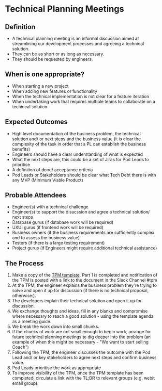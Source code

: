 
# Technical Planning Meetings

## Definition

* A technical planning meeting is an informal discussion aimed at streamlining our development processes and agreeing a technical solution.
* They can be as short or as long as necessary.
* They should be requested by engineers.

## When is one appropriate?

* When starting a new project
* When adding new features or functionality
* When the technical implementation is not clear for a feature iteration
* When undertaking work that requires multiple teams to collaborate on a techincal solution

## Expected Outcomes

* High level documentation of the business problem, the technical solution and/ or next steps and the business value (it is clear the complexity of the task in order that a PL can establish the business benefits)
* Engineers should have a clear understanding of what is expected
* What the next steps are, this could be a set of Jiras for Pod Leads to prioritise 
* A definition of done/ acceptance criteria
* Pod Leads or Stakeholders should be clear what Tech Debt there is with any MVP (Minimum Viable Product)


## Probable Attendees

* Engineer(s) with a technical challenge
* Engineer(s) to support the disucssion and agree a technical solution/ next steps
* Database gurus (if database work will be required)
* UXUI gurus (if frontend work will be required)
* Business owners (if the business requirements are sufficiently complex and to assess the business value)
* Testers (if there is a large testing requirement)
* Project gurus (if Engineers might require additional technical assistance)

## The Process

1. Make a copy of the [TPM template](https://docs.google.com/a/holidayextras.com/document/d/1zVbOz0dRAnzZ6UhjYO1Ce1YGI2dzvEoYvZfkTK7qjYU/edit?usp=sharing). Part 1 is completed and notification of the TPM is posted with a link to the document in the Slack Channel #tpm
2. At the TPM, the engineer explains the business problem they're trying to solve and open it up for discussion (if there is no technical proposal, otherwise:).
3. The developers explain their technical solution and open it up for discussion.
4. We exchange thoughts and ideas, fill in any blanks and compromise where necessary to reach a good solution - using the template agenda as a meeting guide.
5. We break the work down into small chunks.
6. If the chunks of work are not small enough to begin work, arrange for future technical planning meetings to dig deeper into the problem (an example of when this might be necessary - "We want to start selling Coach")
7. Following the TPM, the engineer discusses the outcome with the Pod Lead and/ or key stakeholders to agree next steps and confirm business value.
8. Pod Leads prioritise the work as appropriate
9. To improve visibility of the TPM, once the TPM template has been completed, circulate a link with the TL;DR to relevant groups (e.g. webit email group).